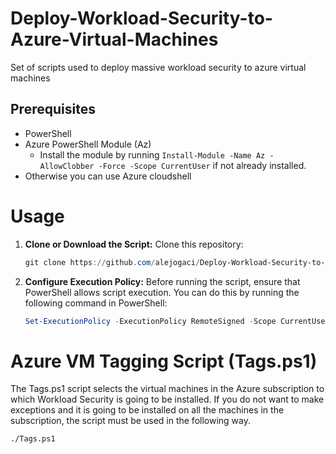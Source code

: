 # Deploy-Workload-Security-to-Azure-Virtual-Machines
Set of scripts used to deploy massive workload security to azure virtual machines

## Prerequisites

- PowerShell
- Azure PowerShell Module (Az)
  - Install the module by running `Install-Module -Name Az -AllowClobber -Force -Scope CurrentUser` if not already installed.
- Otherwise you can use Azure cloudshell

# Usage

1. **Clone or Download the Script:**
   Clone this repository:
   ```powershell
   git clone https://github.com/alejogaci/Deploy-Workload-Security-to-Azure-Virtual-Machines.git

3. **Configure Execution Policy:**
   Before running the script, ensure that PowerShell allows script execution. You can do this by running the following command in PowerShell:
   ```powershell
   Set-ExecutionPolicy -ExecutionPolicy RemoteSigned -Scope CurrentUser -Force

# Azure VM Tagging Script (Tags.ps1)

The Tags.ps1 script selects the virtual machines in the Azure subscription to which Workload Security is going to be installed. If you do not want to make exceptions and it is going to be installed on all the machines in the subscription, the script must be used in the following way.

    ./Tags.ps1



